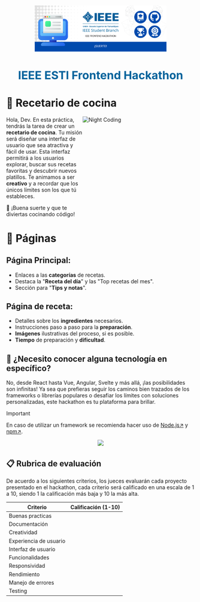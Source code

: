 <div align="center">
  <p><img alt="IEEE" style="max-width:70%; min-width:70px;" src="./IEEEFH.png" /></p>
</div>

<div align="center">
  <h1 style="font-size:30px; color:#00629BFF;">IEEE ESTl Frontend Hackathon</h1>
</div>


# 📑 Recetario de cocina

<img alt="Night Coding" src="https://media.giphy.com/media/juua9i2c2fA0AIp2iq/giphy.gif" width="300px" height="300px" align="right"/>

Hola, Dev. En esta práctica, tendrás la tarea de crear un **recetario de cocina**. Tu misión será diseñar una interfaz de usuario que sea atractiva y fácil de usar. Esta interfaz permitirá a los usuarios explorar, buscar sus recetas favoritas y descubrir nuevos platillos. Te animamos a ser **creativo** y a recordar que los únicos límites son los que tú estableces.

🚀 ¡Buena suerte y que te diviertas cocinando código!

# 📌 Páginas

## Página Principal:
- Enlaces a las **categorías** de recetas.
- Destaca la "**Receta del día**" y las "Top recetas del mes".
- Sección para "**Tips y notas**".

## Página de receta:
- Detalles sobre los **ingredientes** necesarios.
- Instrucciones paso a paso para la **preparación**.
- **Imágenes** ilustrativas del proceso, si es posible.
- **Tiempo** de preparación y **dificultad**.

## 🤔 ¿Necesito conocer alguna tecnología en específico?

No, desde React hasta Vue, Angular, Svelte y más allá, ¡las posibilidades son infinitas! Ya sea que prefieras seguir los caminos bien trazados de los frameworks o librerías populares o desafiar los límites con soluciones personalizadas, este hackathon es tu plataforma para brillar.


> [!IMPORTANT]
> En caso de utilizar un framework se recomienda hacer uso de [Node.js↗](https://nodejs.org/en) y [npm↗](https://www.npmjs.com/).
  
<p align="center">
  <a href="https://skillicons.dev">
    <img src="https://skillicons.dev/icons?i=angular,vue,react,astro,html,css,js,nodejs,docker,nextjs,npm" />
  </a>
</p>

## 📋 Rubrica de evaluación 

De acuerdo a los siguientes criterios, los jueces evaluarán cada proyecto presentado en el hackathon, cada criterio será calificado en una escala de 1 a 10, siendo 1 la calificación más baja y 10 la más alta.

| Criterio                      | Calificación (1-10) | 
| ---------------               | ------------------- | 
| Buenas practicas              |                     | 
| Documentación                 |                     |
| Creatividad                   |                     | 
| Experiencia de usuario        |                     |
| Interfaz de usuario           |                     |
| Funcionalidades               |                     |
| Responsividad                 |                     |
| Rendimiento                   |                     |
| Manejo de errores             |                     |
| Testing                       |                     |
